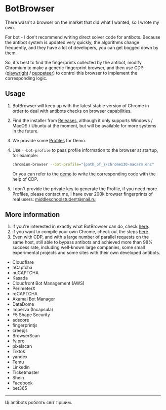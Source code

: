 # BotBrowser

There wasn't a browser on the market that did what I wanted, so I wrote my own.

For bot - I don't recommend writing direct solver code for antibots. Because the antibot system is updated very quickly, the algorithms change frequently, and they have a lot of developers, you can get bogged down by them.

So, it's best to find the fingerprints collected by the antibot, modify Chromium to make a generic fingerprint browser, and then use CDP ([playwright](demo/playwright) / [puppeteer](demo/puppeteer)) to control this browser to implement the corresponding logic.

## Usage

1. BotBrowser will keep up with the latest stable version of Chrome in order to deal with antibots checks on browser capabilities.
2. Find the installer from [Releases](https://github.com/MiddleSchoolStudent/BotBrowser/releases), although it only supports Windows / MacOS / Ubuntu at the moment, but will be available for more systems in the future.
3. We provide some [Profiles](profiles) for Demo.
4. Use `--bot-profile` to pass profile information to the browser at startup, for example:

   ```bash
   chromium-browser --bot-profile="{path_of_}/chrome130-macarm.enc"
   ```

   Or you can refer to the [demo](Demo) to write the corresponding code with the help of CDP.

5. I don't provide the private key to generate the Profile, if you need more Profiles, please contact me, I have over 200k browser fingerprints of real users: middleschoolstudent@mail.ru

## More information

1. if you're interested in exactly what BotBrowser can do, check [here](profiles#features).
2. if you want to compile your own Chrome, check out the steps [here](build).
3. Even with CDP, and with a large number of parallel requests on the same host, still able to bypass antibots and achieved more than 98% success rate, including well-known large companies, some small experimental projects and some sites with their own developed antibots.
  - Cloudflare
  - hCaptcha
  - nuCAPTCHA
  - Kasada
  - Cloudfront Bot Management (AWS)
  - PerimeterX
  - reCAPTCHA
  - Akamai Bot Manager
  - DataDome
  - Imperva (Incapsula)
  - F5 Shape Security
  - adscore
  - fingerprintjs
  - creepjs
  - BrowserScan
  - fv.pro
  - pixelscan
  - Tiktok
  - yandex
  - Temu
  - Linkedin
  - Ticketmaster
  - Shein
  - Facebook
  - bet365

---

Ці antibots роблять світ гіршим.

